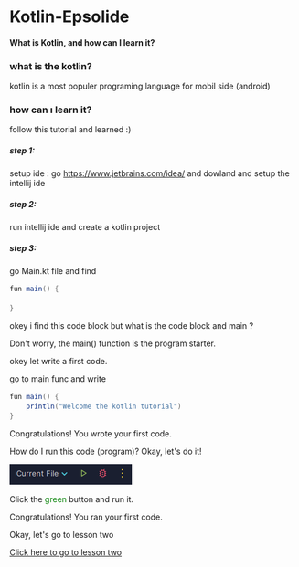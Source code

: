 # Kotlin-Epsolide
#### What is Kotlin, and how can I learn it?

### what is the kotlin?

kotlin is a most populer programing language for mobil side (android)

### how can ı learn it?
follow this tutorial and learned :)

##### step 1:
setup ide :
go https://www.jetbrains.com/idea/ and dowland and setup the intellij ide

##### step 2:
run intellij ide and create a kotlin project

##### step 3:
go Main.kt file and find
```java
fun main() {

}
```
okey i find this code block but what is the code block and main ?

Don't worry, the main() function is the program starter.

okey let write a first code.

go to main func and write 
```java
fun main() {
    println("Welcome the kotlin tutorial")
}
```
Congratulations! You wrote your first code.

How do I run this code (program)?
Okay, let's do it!

![Ekran Görüntüsü](https://github.com/ozaiithejava/Kotlin-Epsolide/blob/main/images/Ekran%20g%C3%B6r%C3%BCnt%C3%BCs%C3%BC%202024-11-20%20033353.png)

Click the <span style="color:green;">green</span> button and run it.

Congratulations! You ran your first code.

Okay, let's go to lesson two

[Click here to go to lesson two](https://github.com/ozaiithejava/Kotlin-Epsolide/blob/main/lessons/lesson2.md)

